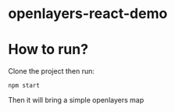 # openlayers-react-demo

# How to run?

Clone the project then run:

```
npm start
```

Then it will bring a simple openlayers map
